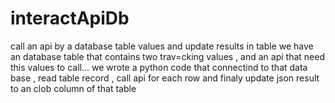 # interactApiDb
call an api by a database table values and update results in table
we have an database table that contains two trav=cking values , and an api that need this values to call...
we wrote a python code that connectind to that data base , read table record , call api for each row and finaly update json result to an clob column of that table

